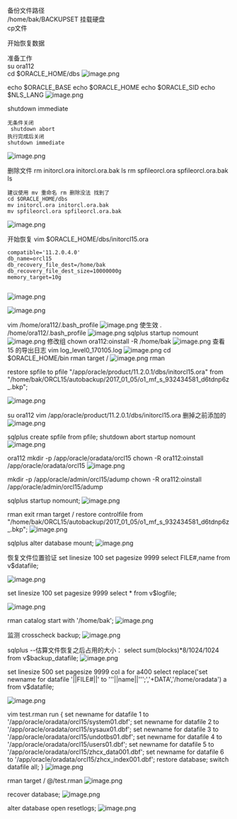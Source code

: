 备份文件路径	
/home/bak/BACKUPSET	
挂载硬盘	
cp文件	
	
	
	
开始恢复数据	
	
准备工作	
su ora112	
cd $ORACLE_HOME/dbs	
![image.png](http://upload-images.jianshu.io/upload_images/2787821-ff2fc9efefd9b039.png?imageMogr2/auto-orient/strip%7CimageView2/2/w/1240)

echo $ORACLE_BASE
echo $ORACLE_HOME
echo $ORACLE_SID
echo $NLS_LANG
![image.png](http://upload-images.jianshu.io/upload_images/2787821-ee62ecf823b99c38.png?imageMogr2/auto-orient/strip%7CimageView2/2/w/1240)

shutdown immediate
```
无条件关闭
 shutdown abort
执行完成后关闭
shutdown immediate
```
![image.png](http://upload-images.jianshu.io/upload_images/2787821-0d71aa66f9a846d6.png?imageMogr2/auto-orient/strip%7CimageView2/2/w/1240)

删除文件
rm initorcl.ora initorcl.ora.bak
ls
rm spfileorcl.ora  spfileorcl.ora.bak
ls
```
建议使用 mv 重命名 rm 删除没法 找到了
cd $ORACLE_HOME/dbs
mv initorcl.ora initorcl.ora.bak
mv spfileorcl.ora spfileorcl.ora.bak

```
![image.png](http://upload-images.jianshu.io/upload_images/2787821-d347a66d03f4cb31.png?imageMogr2/auto-orient/strip%7CimageView2/2/w/1240)


开始恢复
vim $ORACLE_HOME/dbs/initorcl15.ora
```
compatible='11.2.0.4.0'
db_name=orcl15
db_recovery_file_dest=/home/bak
db_recovery_file_dest_size=10000000g
memory_target=10g


```
![image.png](http://upload-images.jianshu.io/upload_images/2787821-5ca3832892156b87.png?imageMogr2/auto-orient/strip%7CimageView2/2/w/1240)

![image.png](http://upload-images.jianshu.io/upload_images/2787821-98c755b9515faa61.png?imageMogr2/auto-orient/strip%7CimageView2/2/w/1240)


vim /home/ora112/.bash_profile
![image.png](http://upload-images.jianshu.io/upload_images/2787821-55d92718b7df3820.png?imageMogr2/auto-orient/strip%7CimageView2/2/w/1240)
使生效
 . /home/ora112/.bash_profile 
![image.png](http://upload-images.jianshu.io/upload_images/2787821-c0cfeb290492e156.png?imageMogr2/auto-orient/strip%7CimageView2/2/w/1240)
sqlplus
startup nomount
![image.png](http://upload-images.jianshu.io/upload_images/2787821-3ef7aea520ac0715.png?imageMogr2/auto-orient/strip%7CimageView2/2/w/1240)
修改组
chown ora112:oinstall -R /home/bak
![image.png](http://upload-images.jianshu.io/upload_images/2787821-498bea04ee3cea6e.png?imageMogr2/auto-orient/strip%7CimageView2/2/w/1240)
查看 15  的导出日志 vim log_level0_170105.log 
![image.png](http://upload-images.jianshu.io/upload_images/2787821-223664c5bd9322fd.png?imageMogr2/auto-orient/strip%7CimageView2/2/w/1240)
cd $ORACLE_HOME/bin
rman target /
![image.png](http://upload-images.jianshu.io/upload_images/2787821-f02bd892b9d6c722.png?imageMogr2/auto-orient/strip%7CimageView2/2/w/1240)
rman 

restore spfile to pfile "/app/oracle/product/11.2.0.1/dbs/initorcl15.ora" from "/home/bak/ORCL15/autobackup/2017_01_05/o1_mf_s_932434581_d6tdnp6z_.bkp";

![image.png](http://upload-images.jianshu.io/upload_images/2787821-7b993b52fb2c67af.png?imageMogr2/auto-orient/strip%7CimageView2/2/w/1240)


su ora112
vim /app/oracle/product/11.2.0.1/dbs/initorcl15.ora
删掉之前添加的
![image.png](http://upload-images.jianshu.io/upload_images/2787821-c215bd1cedfe27cc.png?imageMogr2/auto-orient/strip%7CimageView2/2/w/1240)

sqlplus
create spfile from pfile;
shutdown abort
startup nomount
![image.png](http://upload-images.jianshu.io/upload_images/2787821-b71ec6a13bcd8a32.png?imageMogr2/auto-orient/strip%7CimageView2/2/w/1240)

ora112
mkdir -p /app/oracle/oradata/orcl15
chown -R ora112:oinstall /app/oracle/oradata/orcl15
![image.png](http://upload-images.jianshu.io/upload_images/2787821-da390e731c0db9c4.png?imageMogr2/auto-orient/strip%7CimageView2/2/w/1240)

mkdir -p /app/oracle/admin/orcl15/adump
chown -R ora112:oinstall /app/oracle/admin/orcl15/adump

sqlplus
startup nomount;
![image.png](http://upload-images.jianshu.io/upload_images/2787821-fc1ceb348b97c1bb.png?imageMogr2/auto-orient/strip%7CimageView2/2/w/1240)

rman
exit
rman target /
restore controlfile from "/home/bak/ORCL15/autobackup/2017_01_05/o1_mf_s_932434581_d6tdnp6z_.bkp";
![image.png](http://upload-images.jianshu.io/upload_images/2787821-185c7f16dd93b227.png?imageMogr2/auto-orient/strip%7CimageView2/2/w/1240)

sqlplus
alter database mount;
![image.png](http://upload-images.jianshu.io/upload_images/2787821-2f44a491fbd1850e.png?imageMogr2/auto-orient/strip%7CimageView2/2/w/1240)

恢复文件位置验证
set linesize 100
set pagesize 9999
select FILE#,name from v$datafile;

![image.png](http://upload-images.jianshu.io/upload_images/2787821-a79b9fa08bf4eeea.png?imageMogr2/auto-orient/strip%7CimageView2/2/w/1240)


set linesize 100
set pagesize 9999
select * from v$logfile;

![image.png](http://upload-images.jianshu.io/upload_images/2787821-ebbdd71611390bb4.png?imageMogr2/auto-orient/strip%7CimageView2/2/w/1240)

rman
catalog start with '/home/bak';
![image.png](http://upload-images.jianshu.io/upload_images/2787821-de70cfb1a7ace6c2.png?imageMogr2/auto-orient/strip%7CimageView2/2/w/1240)

监测
crosscheck backup;
![image.png](http://upload-images.jianshu.io/upload_images/2787821-22622e9d345c664b.png?imageMogr2/auto-orient/strip%7CimageView2/2/w/1240)

sqlplus
--估算文件恢复之后占用的大小：
select sum(blocks)*8/1024/1024 from v$backup_datafile;
![image.png](http://upload-images.jianshu.io/upload_images/2787821-37b5044481fe3462.png?imageMogr2/auto-orient/strip%7CimageView2/2/w/1240)

set linesize 500
set pagesize 9999
col a for a400
select replace('set newname for datafile '||FILE#||' to '''||name||''';','+DATA','/home/oradata') a from v$datafile;

![image.png](http://upload-images.jianshu.io/upload_images/2787821-3d86eb14f5d175fa.png?imageMogr2/auto-orient/strip%7CimageView2/2/w/1240)

vim test.rman
run {
set newname for datafile 1 to '/app/oracle/oradata/orcl15/system01.dbf';
set newname for datafile 2 to '/app/oracle/oradata/orcl15/sysaux01.dbf';
set newname for datafile 3 to '/app/oracle/oradata/orcl15/undotbs01.dbf';
set newname for datafile 4 to '/app/oracle/oradata/orcl15/users01.dbf';
set newname for datafile 5 to '/app/oracle/oradata/orcl15/zhcx_data001.dbf';
set newname for datafile 6 to '/app/oracle/oradata/orcl15/zhcx_index001.dbf';
restore database;
switch datafile all;
}
![image.png](http://upload-images.jianshu.io/upload_images/2787821-b04c6ba81c4987ed.png?imageMogr2/auto-orient/strip%7CimageView2/2/w/1240)

rman target / 
@/test.rman
![image.png](http://upload-images.jianshu.io/upload_images/2787821-0e4bce020d659427.png?imageMogr2/auto-orient/strip%7CimageView2/2/w/1240)

recover database;
![image.png](http://upload-images.jianshu.io/upload_images/2787821-bf17cc390af4723d.png?imageMogr2/auto-orient/strip%7CimageView2/2/w/1240)


alter database open resetlogs;
![image.png](http://upload-images.jianshu.io/upload_images/2787821-9549fa620777f82a.png?imageMogr2/auto-orient/strip%7CimageView2/2/w/1240)

